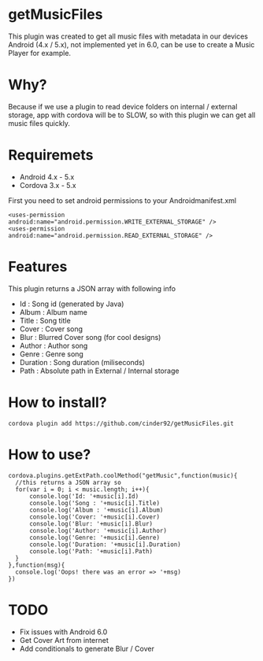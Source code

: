 # getMusicFiles

This plugin was created to get all music files with metadata in our devices Android (4.x / 5.x), not implemented yet in 6.0, can be use to create a Music Player for example.

# Why?
Because if we use a plugin to read device folders on internal / external storage, app with cordova will be to SLOW, so with this plugin we can get all music files quickly.

# Requiremets

- Android 4.x - 5.x
- Cordova 3.x - 5.x

First you need to set android permissions to your Androidmanifest.xml

```
<uses-permission android:name="android.permission.WRITE_EXTERNAL_STORAGE" />
<uses-permission android:name="android.permission.READ_EXTERNAL_STORAGE" />
```

# Features

This plugin returns a JSON array with following info

- Id : Song id (generated by Java)
- Album : Album name
- Title : Song title
- Cover : Cover song
- Blur : Blurred Cover song (for cool designs)
- Author : Author song
- Genre : Genre song
- Duration : Song duration (miliseconds)
- Path : Absolute path in External / Internal storage

# How to install?

```
cordova plugin add https://github.com/cinder92/getMusicFiles.git
```

# How to use?

```
cordova.plugins.getExtPath.coolMethod("getMusic",function(music){
  //this returns a JSON array so
  for(var i = 0; i < music.length; i++){
      console.log('Id: '+music[i].Id)
      console.log('Song : '+music[i].Title)
      console.log('Album : '+music[i].Album)
      console.log('Cover: '+music[i].Cover)
      console.log('Blur: '+music[i].Blur)
      console.log('Author: '+music[i].Author)
      console.log('Genre: '+music[i].Genre)
      console.log('Duration: '+music[i].Duration)
      console.log('Path: '+music[i].Path)
  }
},function(msg){
  console.log('Oops! there was an error => '+msg)
})
```

# TODO

- Fix issues with Android 6.0
- Get Cover Art from internet
- Add conditionals to generate Blur / Cover 
